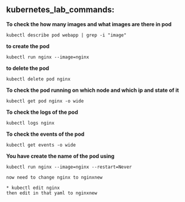 ## kubernetes_lab_commands:


**To check the how many images and what images are there in pod**
```
kubectl describe pod webapp | grep -i "image"
```
**to create the pod**
```
kubectl run nginx --image=nginx
```
**to delete the pod**
```
kubectl delete pod nginx
```
**To check the pod running on which node and which ip and state of it**
```
kubectl get pod nginx -o wide
```
**To check the logs of the pod**
```
kubectl logs nginx
```
**To check the events of the pod**
```
kubectl get events -o wide
```
**You have create the name of the pod using**
```
kubectl run nginx --image=nginx --restart=Never

now need to change nginx to nginxnew

* kubectl edit nginx 
then edit in that yaml to nginxnew
```
